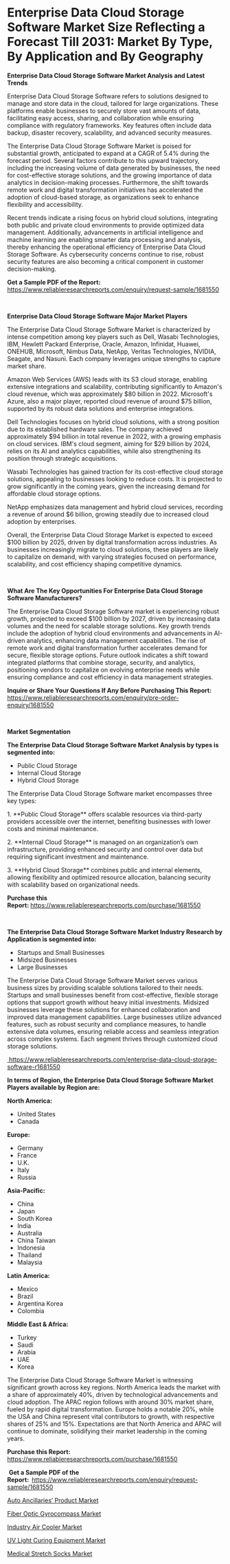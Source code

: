 <p><h1>Enterprise Data Cloud Storage Software Market Size Reflecting a Forecast Till 2031: Market By Type, By Application and By Geography</h1></p><p><strong>Enterprise Data Cloud Storage Software Market Analysis and Latest Trends</strong></p>
<p><p>Enterprise Data Cloud Storage Software refers to solutions designed to manage and store data in the cloud, tailored for large organizations. These platforms enable businesses to securely store vast amounts of data, facilitating easy access, sharing, and collaboration while ensuring compliance with regulatory frameworks. Key features often include data backup, disaster recovery, scalability, and advanced security measures.</p><p>The Enterprise Data Cloud Storage Software Market is poised for substantial growth, anticipated to expand at a CAGR of 5.4% during the forecast period. Several factors contribute to this upward trajectory, including the increasing volume of data generated by businesses, the need for cost-effective storage solutions, and the growing importance of data analytics in decision-making processes. Furthermore, the shift towards remote work and digital transformation initiatives has accelerated the adoption of cloud-based storage, as organizations seek to enhance flexibility and accessibility.</p><p>Recent trends indicate a rising focus on hybrid cloud solutions, integrating both public and private cloud environments to provide optimized data management. Additionally, advancements in artificial intelligence and machine learning are enabling smarter data processing and analysis, thereby enhancing the operational efficiency of Enterprise Data Cloud Storage Software. As cybersecurity concerns continue to rise, robust security features are also becoming a critical component in customer decision-making.</p></p>
<p><strong>Get a Sample PDF of the Report:&nbsp;</strong> <a href="https://www.reliableresearchreports.com/enquiry/request-sample/1681550?utm_campaign=1333&utm_medium=2&utm_source=Github&utm_content=ia&utm_term=01102024&utm_id=enterprise-data-cloud-storage-software">https://www.reliableresearchreports.com/enquiry/request-sample/1681550</a></p>
<p>&nbsp;</p>
<p><strong>Enterprise Data Cloud Storage Software Major Market Players</strong></p>
<p><p>The Enterprise Data Cloud Storage Software Market is characterized by intense competition among key players such as Dell, Wasabi Technologies, IBM, Hewlett Packard Enterprise, Oracle, Amazon, Infinidat, Huawei, ONEHUB, Microsoft, Nimbus Data, NetApp, Veritas Technologies, NVIDIA, Seagate, and Nasuni. Each company leverages unique strengths to capture market share.</p><p>Amazon Web Services (AWS) leads with its S3 cloud storage, enabling extensive integrations and scalability, contributing significantly to Amazon's cloud revenue, which was approximately $80 billion in 2022. Microsoft's Azure, also a major player, reported cloud revenue of around $75 billion, supported by its robust data solutions and enterprise integrations.</p><p>Dell Technologies focuses on hybrid cloud solutions, with a strong position due to its established hardware sales. The company achieved approximately $94 billion in total revenue in 2022, with a growing emphasis on cloud services. IBM's cloud segment, aiming for $29 billion by 2024, relies on its AI and analytics capabilities, while also strengthening its position through strategic acquisitions.</p><p>Wasabi Technologies has gained traction for its cost-effective cloud storage solutions, appealing to businesses looking to reduce costs. It is projected to grow significantly in the coming years, given the increasing demand for affordable cloud storage options.</p><p>NetApp emphasizes data management and hybrid cloud services, recording a revenue of around $6 billion, growing steadily due to increased cloud adoption by enterprises.</p><p>Overall, the Enterprise Data Cloud Storage Market is expected to exceed $100 billion by 2025, driven by digital transformation across industries. As businesses increasingly migrate to cloud solutions, these players are likely to capitalize on demand, with varying strategies focused on performance, scalability, and cost efficiency shaping competitive dynamics.</p></p>
<p>&nbsp;</p>
<p><strong>What Are The Key Opportunities For Enterprise Data Cloud Storage Software Manufacturers?</strong></p>
<p><p>The Enterprise Data Cloud Storage Software market is experiencing robust growth, projected to exceed $100 billion by 2027, driven by increasing data volumes and the need for scalable storage solutions. Key growth trends include the adoption of hybrid cloud environments and advancements in AI-driven analytics, enhancing data management capabilities. The rise of remote work and digital transformation further accelerates demand for secure, flexible storage options. Future outlook indicates a shift toward integrated platforms that combine storage, security, and analytics, positioning vendors to capitalize on evolving enterprise needs while ensuring compliance and cost efficiency in data management strategies.</p></p>
<p><strong>Inquire or Share Your Questions If Any Before Purchasing This Report:</strong> <a href="https://www.reliableresearchreports.com/enquiry/pre-order-enquiry/1681550?utm_campaign=1333&utm_medium=2&utm_source=Github&utm_content=ia&utm_term=01102024&utm_id=enterprise-data-cloud-storage-software">https://www.reliableresearchreports.com/enquiry/pre-order-enquiry/1681550</a></p>
<p>&nbsp;</p>
<p><strong>Market Segmentation</strong></p>
<p><strong>The Enterprise Data Cloud Storage Software Market Analysis by types is segmented into:</strong></p>
<p><ul><li>Public Cloud Storage</li><li>Internal Cloud Storage</li><li>Hybrid Cloud Storage</li></ul></p>
<p><p>The Enterprise Data Cloud Storage Software market encompasses three key types: </p><p>1. **Public Cloud Storage** offers scalable resources via third-party providers accessible over the internet, benefiting businesses with lower costs and minimal maintenance.</p><p>  </p><p>2. **Internal Cloud Storage** is managed on an organization’s own infrastructure, providing enhanced security and control over data but requiring significant investment and maintenance.</p><p>3. **Hybrid Cloud Storage** combines public and internal elements, allowing flexibility and optimized resource allocation, balancing security with scalability based on organizational needs.</p></p>
<p><strong>Purchase this Report:&nbsp;</strong><a href="https://www.reliableresearchreports.com/purchase/1681550?utm_campaign=1333&utm_medium=2&utm_source=Github&utm_content=ia&utm_term=01102024&utm_id=enterprise-data-cloud-storage-software">https://www.reliableresearchreports.com/purchase/1681550</a></p>
<p>&nbsp;</p>
<p><strong>The Enterprise Data Cloud Storage Software Market Industry Research by Application is segmented into:</strong></p>
<p><ul><li>Startups and Small Businesses</li><li>Midsized Businesses</li><li>Large Businesses</li></ul></p>
<p><p>The Enterprise Data Cloud Storage Software Market serves various business sizes by providing scalable solutions tailored to their needs. Startups and small businesses benefit from cost-effective, flexible storage options that support growth without heavy initial investments. Midsized businesses leverage these solutions for enhanced collaboration and improved data management capabilities. Large businesses utilize advanced features, such as robust security and compliance measures, to handle extensive data volumes, ensuring reliable access and seamless integration across complex systems. Each segment thrives through customized cloud storage solutions.</p></p>
<p><a href="https://www.reliableresearchreports.com/enterprise-data-cloud-storage-software-r1681550?utm_campaign=1333&utm_medium=2&utm_source=Github&utm_content=ia&utm_term=01102024&utm_id=enterprise-data-cloud-storage-software">&nbsp;https://www.reliableresearchreports.com/enterprise-data-cloud-storage-software-r1681550</a></p>
<p><strong>In terms of Region, the Enterprise Data Cloud Storage Software Market Players available by Region are:</strong></p>
<p>
    <p> <strong> North America: </strong>
        <ul>
            <li>United States</li>
            <li>Canada</li>
        </ul>
        </p> 
    <p> <strong> Europe: </strong>
        <ul>
            <li>Germany</li>
            <li>France</li>
            <li>U.K.</li>
            <li>Italy</li>
            <li>Russia</li>
        </ul>
        </p> 
    <p> <strong> Asia-Pacific: </strong>
        <ul>
            <li>China</li>
            <li>Japan</li>
            <li>South Korea</li>
            <li>India</li>
            <li>Australia</li>
            <li>China Taiwan</li>
            <li>Indonesia</li>
            <li>Thailand</li>
            <li>Malaysia</li>
        </ul>
        </p> 
    <p> <strong> Latin America: </strong>
        <ul>
            <li>Mexico</li>
            <li>Brazil</li>
            <li>Argentina Korea</li>
            <li>Colombia</li>
        </ul>
        </p> 
    <p> <strong> Middle East & Africa: </strong>
        <ul>
            <li>Turkey</li>
            <li>Saudi</li>
            <li>Arabia</li>
            <li>UAE</li>
            <li>Korea</li>
        </ul>
    </p>
    </p>
<p><p>The Enterprise Data Cloud Storage Software Market is witnessing significant growth across key regions. North America leads the market with a share of approximately 40%, driven by technological advancements and cloud adoption. The APAC region follows with around 30% market share, fueled by rapid digital transformation. Europe holds a notable 20%, while the USA and China represent vital contributors to growth, with respective shares of 25% and 15%. Expectations are that North America and APAC will continue to dominate, solidifying their market leadership in the coming years.</p></p>
<p><strong>Purchase this Report: </strong><a href="https://www.reliableresearchreports.com/purchase/1681550?utm_campaign=1333&utm_medium=2&utm_source=Github&utm_content=ia&utm_term=01102024&utm_id=enterprise-data-cloud-storage-software">https://www.reliableresearchreports.com/purchase/1681550</a></p>
<p>&nbsp;<strong>Get a Sample PDF of the Report:&nbsp;&nbsp;</strong><a href="https://www.reliableresearchreports.com/enquiry/request-sample/1681550?utm_campaign=1333&utm_medium=2&utm_source=Github&utm_content=ia&utm_term=01102024&utm_id=enterprise-data-cloud-storage-software">https://www.reliableresearchreports.com/enquiry/request-sample/1681550</a></p>
<p><strong></strong></p>
<p><p><a href="https://issuu.com/reportprime-2/docs/auto-ancillaries-product-market-siz_87f9387de300a9?utm_campaign=1333&utm_medium=2&utm_source=Github&utm_content=ia&utm_term=01102024&utm_id=enterprise-data-cloud-storage-software">Auto Ancillaries’ Product Market</a></p><p><a href="https://www.linkedin.com/pulse/strategic-roadmap-global-fiber-optic-gyrocompass-market-insights-8fidf?utm_campaign=1333&utm_medium=2&utm_source=Github&utm_content=ia&utm_term=01102024&utm_id=enterprise-data-cloud-storage-software">Fiber Optic Gyrocompass Market</a></p><p><a href="https://www.linkedin.com/pulse/global-industry-air-cooler-market-sector2024-2031-metrics-strategic-xu4af?utm_campaign=1333&utm_medium=2&utm_source=Github&utm_content=ia&utm_term=01102024&utm_id=enterprise-data-cloud-storage-software">Industry Air Cooler Market</a></p><p><a href="https://www.linkedin.com/pulse/comprehensive-analysis-global-uv-light-curing-equipment-market-z9rof?utm_campaign=1333&utm_medium=2&utm_source=Github&utm_content=ia&utm_term=01102024&utm_id=enterprise-data-cloud-storage-software">UV Light Curing Equipment Market</a></p><p><a href="https://issuu.com/reportprime-2/docs/medical-stretch-socks-market-size-2_fae90fbb4ca4ee?utm_campaign=1333&utm_medium=2&utm_source=Github&utm_content=ia&utm_term=01102024&utm_id=enterprise-data-cloud-storage-software">Medical Stretch Socks Market</a></p></p>